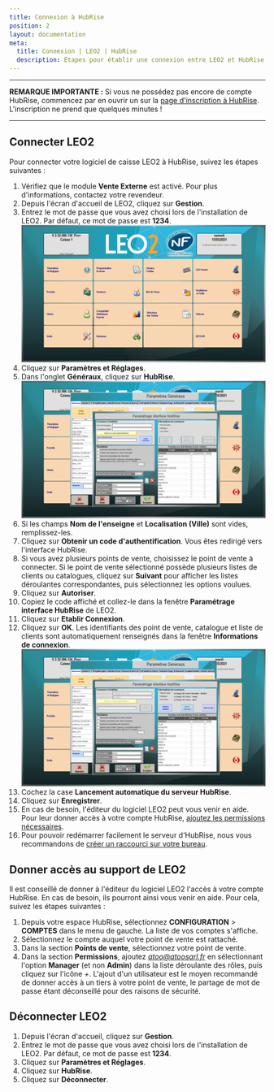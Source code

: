 ```yaml
---
title: Connexion à HubRise
position: 2
layout: documentation
meta:
  title: Connexion | LEO2 | HubRise
  description: Étapes pour établir une connexion entre LEO2 et HubRise. Connectez votre caisse et synchronisez vos données avec d'autres applications.
---
```


---

**REMARQUE IMPORTANTE :** Si vous ne possédez pas encore de compte HubRise, commencez par en ouvrir un sur la [page d'inscription à HubRise](https://manager.hubrise.com/signup). L'inscription ne prend que quelques minutes !

---

## Connecter LEO2

Pour connecter votre logiciel de caisse LEO2 à HubRise, suivez les étapes suivantes :

1. Vérifiez que le module **Vente Externe** est activé. Pour plus d'informations, contactez votre revendeur.
1. Depuis l'écran d'accueil de LEO2, cliquez sur **Gestion**.
1. Entrez le mot de passe que vous avez choisi lors de l'installation de LEO2. Par défaut, ce mot de passe est **1234**.
   ![Connexion - Écran de gestion](../images/002-fr-leo2-menu-gestion.png)
1. Cliquez sur **Paramètres et Réglages**.
1. Dans l'onglet **Généraux**, cliquez sur **HubRise**.
   ![Connexion - Paramètres HubRise](../images/003-fr-leo2-hubrise-non-connecte.png)
1. Si les champs **Nom de l'enseigne** et **Localisation (Ville)** sont vides, remplissez-les.
1. Cliquez sur **Obtenir un code d'authentification**. Vous êtes redirigé vers l'interface HubRise.
1. Si vous avez plusieurs points de vente, choisissez le point de vente à connecter. Si le point de vente sélectionné possède plusieurs listes de clients ou catalogues, cliquez sur **Suivant** pour afficher les listes déroulantes correspondantes, puis sélectionnez les options voulues.
1. Cliquez sur **Autoriser**.
1. Copiez le code affiché et collez-le dans la fenêtre **Paramétrage interface HubRise** de LEO2.
1. Cliquez sur **Etablir Connexion**.
1. Cliquez sur **OK**. Les identifiants des point de vente, catalogue et liste de clients sont automatiquement renseignés dans la fenêtre **Informations de connexion**.
   ![Connexion - HubRise connecté](../images/004-fr-leo2-hubrise-connecte.png)
1. Cochez la case **Lancement automatique du serveur HubRise**.
1. Cliquez sur **Enregistrer**.
1. En cas de besoin, l'éditeur du logiciel LEO2 peut vous venir en aide. Pour leur donner accès à votre compte HubRise, [ajoutez les permissions nécessaires](/apps/leo2/connexion-hubrise#donner-acc-s-au-support-de-leo2).
1. Pour pouvoir redémarrer facilement le serveur d'HubRise, nous vous recommandons de [créer un raccourci sur votre bureau](/apps/leo2/interface-utilisateur#cr-er-un-raccourci-sur-le-bureau).

## Donner accès au support de LEO2

Il est conseillé de donner à l'éditeur du logiciel LEO2 l'accès à votre compte HubRise. En cas de besoin, ils pourront ainsi vous venir en aide. Pour cela, suivez les étapes suivantes :

1. Depuis votre espace HubRise, sélectionnez **CONFIGURATION** > **COMPTES** dans le menu de gauche. La liste de vos comptes s'affiche.
1. Sélectionnez le compte auquel votre point de vente est rattaché.
1. Dans la section **Points de vente**, sélectionnez votre point de vente.
1. Dans la section **Permissions**, ajoutez *atoo@atoosarl.fr* en sélectionnant l'option **Manager** (et non **Admin**) dans la liste déroulante des rôles, puis cliquez sur l'icône _+_. L'ajout d'un utilisateur est le moyen recommandé de donner accès à un tiers à votre point de vente, le partage de mot de passe étant déconseillé pour des raisons de sécurité.

## Déconnecter LEO2

1. Depuis l'écran d'accueil, cliquez sur **Gestion**.
1. Entrez le mot de passe que vous avez choisi lors de l'installation de LEO2. Par défaut, ce mot de passe est **1234**.
1. Cliquez sur **Paramètres et Réglages**.
1. Cliquez sur **HubRise**.
1. Cliquez sur **Déconnecter**.
